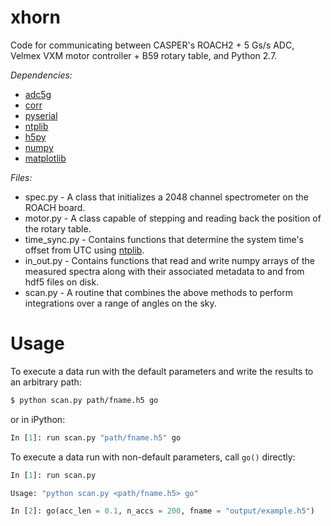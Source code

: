 # xhorn
Code for communicating between CASPER's ROACH2 + 5 Gs/s ADC, Velmex VXM motor controller + B59 rotary table, and Python 2.7.

*Dependencies:*
 * [adc5g]
 * [corr]
 * [pyserial]
 * [ntplib]
 * [h5py]
 * [numpy]
 * [matplotlib]

*Files:*
 * spec.py - A class that initializes a 2048 channel spectrometer on the ROACH board.
 * motor.py - A class capable of stepping and reading back the position of the rotary table.
 * time_sync.py - Contains functions that determine the system time's offset from UTC using [ntplib].
 * in_out.py - Contains functions that read and write numpy arrays of the measured spectra along with their associated metadata to and from hdf5 files on disk.
 * scan.py - A routine that combines the above methods to perform integrations over a range of angles on the sky. 

# Usage
To execute a data run with the default parameters and write the results to an arbitrary path:
```sh
$ python scan.py path/fname.h5 go
```
or in iPython:
```python
In [1]: run scan.py "path/fname.h5" go
```
To execute a data run with non-default parameters, call ```go()``` directly:
```python
In [1]: run scan.py

Usage: "python scan.py <path/fname.h5> go"

In [2]: go(acc_len = 0.1, n_accs = 200, fname = "output/example.h5")
```




[adc5g]: <https://github.com/sma-wideband/adc_tests/tree/master/adc5g>
[corr]: <https://github.com/ska-sa/corr>
[pyserial]: <https://github.com/pyserial/pyserial>
[ntplib]: <https://github.com/Tipoca/ntplib>
[h5py]: <https://github.com/h5py/h5py>
[numpy]: <https://github.com/numpy/numpy>
[matplotlib]: <https://github.com/matplotlib/matplotlib>